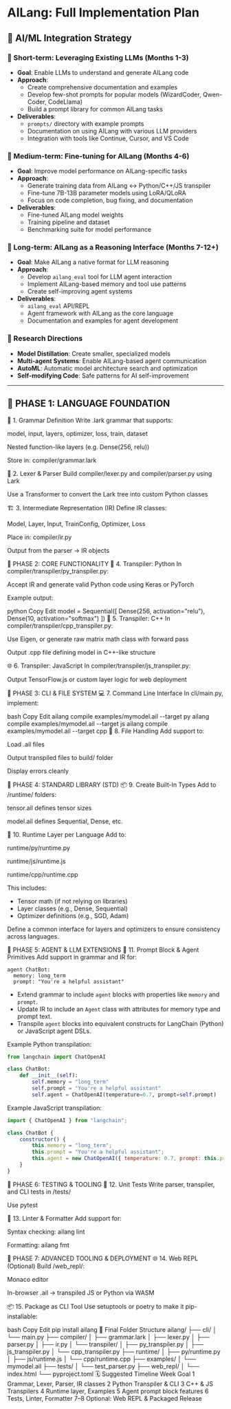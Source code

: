 # AILang: Full Implementation Plan

## 🧠 AI/ML Integration Strategy

### 🚀 Short-term: Leveraging Existing LLMs (Months 1-3)
- **Goal**: Enable LLMs to understand and generate AILang code
- **Approach**:
  - Create comprehensive documentation and examples
  - Develop few-shot prompts for popular models (WizardCoder, Qwen-Coder, CodeLlama)
  - Build a prompt library for common AILang tasks
- **Deliverables**:
  - `prompts/` directory with example prompts
  - Documentation on using AILang with various LLM providers
  - Integration with tools like Continue, Cursor, and VS Code

### 🔄 Medium-term: Fine-tuning for AILang (Months 4-6)
- **Goal**: Improve model performance on AILang-specific tasks
- **Approach**:
  - Generate training data from AILang ↔ Python/C++/JS transpiler
  - Fine-tune 7B-13B parameter models using LoRA/QLoRA
  - Focus on code completion, bug fixing, and documentation
- **Deliverables**:
  - Fine-tuned AILang model weights
  - Training pipeline and dataset
  - Benchmarking suite for model performance

### 🧠 Long-term: AILang as a Reasoning Interface (Months 7-12+)
- **Goal**: Make AILang a native format for LLM reasoning
- **Approach**:
  - Develop `ailang_eval` tool for LLM agent interaction
  - Implement AILang-based memory and tool use patterns
  - Create self-improving agent systems
- **Deliverables**:
  - `ailang_eval` API/REPL
  - Agent framework with AILang as the core language
  - Documentation and examples for agent development

### 🧪 Research Directions
- **Model Distillation**: Create smaller, specialized models
- **Multi-agent Systems**: Enable AILang-based agent communication
- **AutoML**: Automatic model architecture search and optimization
- **Self-modifying Code**: Safe patterns for AI self-improvement

---

## 🔷 PHASE 1: LANGUAGE FOUNDATION
🧾 1. Grammar Definition
Write .lark grammar that supports:

model, input, layers, optimizer, loss, train, dataset

Nested function-like layers (e.g. Dense(256, relu))

Store in: compiler/grammar.lark

🧠 2. Lexer & Parser
Build compiler/lexer.py and compiler/parser.py using Lark

Use a Transformer to convert the Lark tree into custom Python classes

🏗️ 3. Intermediate Representation (IR)
Define IR classes:

Model, Layer, Input, TrainConfig, Optimizer, Loss

Place in: compiler/ir.py

Output from the parser → IR objects

🔷 PHASE 2: CORE FUNCTIONALITY
🔁 4. Transpiler: Python
In compiler/transpiler/py_transpiler.py:

Accept IR and generate valid Python code using Keras or PyTorch

Example output:

python
Copy
Edit
model = Sequential([
  Dense(256, activation="relu"),
  Dense(10, activation="softmax")
])
🧠 5. Transpiler: C++
In compiler/transpiler/cpp_transpiler.py:

Use Eigen, or generate raw matrix math class with forward pass

Output .cpp file defining model in C++-like structure

🌐 6. Transpiler: JavaScript
In compiler/transpiler/js_transpiler.py:

Output TensorFlow.js or custom layer logic for web deployment

🔷 PHASE 3: CLI & FILE SYSTEM
💻 7. Command Line Interface
In cli/main.py, implement:

bash
Copy
Edit
ailang compile examples/mymodel.ail --target py
ailang compile examples/mymodel.ail --target js
ailang compile examples/mymodel.ail --target cpp
📂 8. File Handling
Add support to:

Load .ail files

Output transpiled files to build/ folder

Display errors cleanly

🔷 PHASE 4: STANDARD LIBRARY (STD)
📦 9. Create Built-In Types
Add to /runtime/ folders:

tensor.ail defines tensor sizes

model.ail defines Sequential, Dense, etc.

🔁 10. Runtime Layer per Language
Add to:

runtime/py/runtime.py

runtime/js/runtime.js

runtime/cpp/runtime.cpp

This includes:

- Tensor math (if not relying on libraries)
- Layer classes (e.g., Dense, Sequential)
- Optimizer definitions (e.g., SGD, Adam)

Define a common interface for layers and optimizers to ensure consistency across languages.

🔷 PHASE 5: AGENT & LLM EXTENSIONS
🧠 11. Prompt Block & Agent Primitives
Add support in grammar and IR for:

```ail
agent ChatBot:
  memory: long_term
  prompt: "You're a helpful assistant"
```

- Extend grammar to include `agent` blocks with properties like `memory` and `prompt`.
- Update IR to include an `Agent` class with attributes for memory type and prompt text.
- Transpile `agent` blocks into equivalent constructs for LangChain (Python) or JavaScript agent DSLs.

Example Python transpilation:

```python
from langchain import ChatOpenAI

class ChatBot:
    def __init__(self):
        self.memory = "long_term"
        self.prompt = "You're a helpful assistant"
        self.agent = ChatOpenAI(temperature=0.7, prompt=self.prompt)
```

Example JavaScript transpilation:

```javascript
import { ChatOpenAI } from "langchain";

class ChatBot {
    constructor() {
        this.memory = "long_term";
        this.prompt = "You're a helpful assistant";
        this.agent = new ChatOpenAI({ temperature: 0.7, prompt: this.prompt });
    }
}
```

🔷 PHASE 6: TESTING & TOOLING
🧪 12. Unit Tests
Write parser, transpiler, and CLI tests in /tests/

Use pytest

🧠 13. Linter & Formatter
Add support for:

Syntax checking: ailang lint

Formatting: ailang fmt

🔷 PHASE 7: ADVANCED TOOLING & DEPLOYMENT
🌐 14. Web REPL (Optional)
Build /web_repl/:

Monaco editor

In-browser .ail → transpiled JS or Python via WASM

📦 15. Package as CLI Tool
Use setuptools or poetry to make it pip-installable:

bash
Copy
Edit
pip install ailang
📁 Final Folder Structure
ailang/
├── cli/
│   └── main.py
├── compiler/
│   ├── grammar.lark
│   ├── lexer.py
│   ├── parser.py
│   ├── ir.py
│   └── transpiler/
│       ├── py_transpiler.py
│       ├── js_transpiler.py
│       └── cpp_transpiler.py
├── runtime/
│   ├── py/runtime.py
│   ├── js/runtime.js
│   └── cpp/runtime.cpp
├── examples/
│   └── mymodel.ail
├── tests/
│   └── test_parser.py
├── web_repl/
│   └── index.html
└── pyproject.toml
🗓️ Suggested Timeline
Week	Goal
1	Grammar, Lexer, Parser, IR classes
2	Python Transpiler & CLI
3	C++ & JS Transpilers
4	Runtime layer, Examples
5	Agent prompt block features
6	Tests, Linter, Formatter
7–8	Optional: Web REPL & Packaged Release